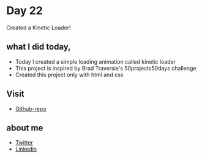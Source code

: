 # Day 22

Created a Kinetic Loader!


## what I did today,

 - Today I created a simple loading animation called kinetic loader
 - This project is inspired by Brad Traversie's 50projects50days challenge
 - Created this project only with html and css


## Visit

 - [Github-repo](https://github.com/KaranChandekar/50projects50days/tree/master/kinetic-loader)

 
## about me

 - [Twitter](https://twitter.com/karan_chandekar)
 - [Linkedin](https://www.linkedin.com/in/karan-chandekar-a87263219/)

